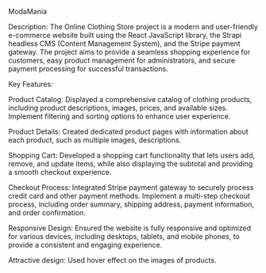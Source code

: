 ModaMania

Description:
The Online Clothing Store project is a modern and user-friendly e-commerce website built using the React JavaScript library, the Strapi headless CMS (Content Management System), and the Stripe payment gateway. The project aims to provide a seamless shopping experience for customers, easy product management for administrators, and secure payment processing for successful transactions.

Key Features:

Product Catalog:
Displayed a comprehensive catalog of clothing products, including product descriptions, images, prices, and available sizes. Implement filtering and sorting options to enhance user experience.

Product Details:
Created dedicated product pages with information about each product, such as multiple images, descriptions.

Shopping Cart:
Developed a shopping cart functionality that lets users add, remove, and update items, while also displaying the subtotal and providing a smooth checkout experience.

Checkout Process:
Integrated Stripe payment gateway to securely process credit card and other payment methods. Implement a multi-step checkout process, including order summary, shipping address, payment information, and order confirmation.

Responsive Design:
Ensured the website is fully responsive and optimized for various devices, including desktops, tablets, and mobile phones, to provide a consistent and engaging experience.

Attractive design:
Used hover effect on the images of products.

